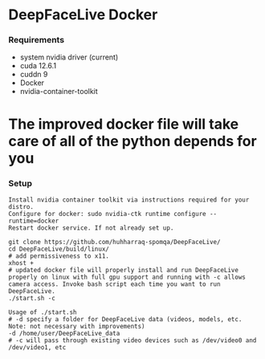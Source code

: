 # DeepFaceLive Docker

### Requirements

* system nvidia driver (current)
* cuda 12.6.1
* cuddn 9
* Docker
* nvidia-container-toolkit

# The improved docker file will take care of all of the python depends for you

### Setup

```
Install nvidia container toolkit via instructions required for your distro.
Configure for docker: sudo nvidia-ctk runtime configure --runtime=docker
Restart docker service. If not already set up.

git clone https://github.com/huhharraq-spomqa/DeepFaceLive/
cd DeepFaceLive/build/linux/
# add permissiveness to x11.
xhost +
# updated docker file will properly install and run DeepFaceLive properly on linux with full gpu support and running with -c allows camera access. Invoke bash script each time you want to run DeepFaceLive.
./start.sh -c

Usage of ./start.sh
# -d specify a folder for DeepFaceLive data (videos, models, etc. Note: not necessary with improvements)
-d /home/user/DeepFaceLive_data
# -c will pass through existing video devices such as /dev/video0 and /dev/video1, etc
```
